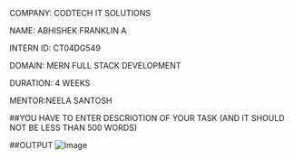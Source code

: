 COMPANY: CODTECH IT SOLUTIONS

NAME: ABHISHEK FRANKLIN A

INTERN ID: CT04DG549

DOMAIN: MERN FULL STACK DEVELOPMENT

DURATION: 4 WEEKS

MENTOR:NEELA SANTOSH

##YOU HAVE TO ENTER DESCRIOTION OF YOUR TASK (AND IT SHOULD NOT BE LESS THAN 500 WORDS)

##OUTPUT
![Image](https://github.com/user-attachments/assets/31acba97-b4ae-4565-920c-c8e0207a4cef)

